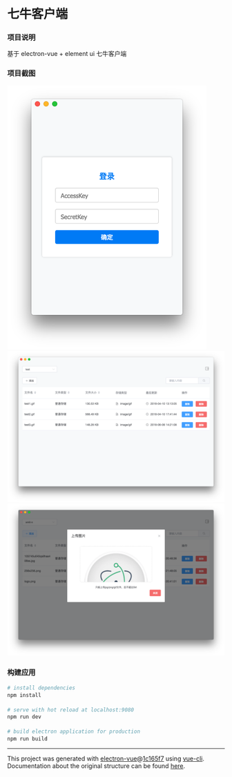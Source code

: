 # 七牛客户端

### 项目说明

基于 electron-vue + element ui 七牛客户端

### 项目截图

![screenshot](./screenshot-01.png)
![screenshot](./screenshot-02.png)
![screenshot](./screenshot-03.png)

### 构建应用

``` bash
# install dependencies
npm install

# serve with hot reload at localhost:9080
npm run dev

# build electron application for production
npm run build
```

---

This project was generated with [electron-vue](https://github.com/SimulatedGREG/electron-vue)@[1c165f7](https://github.com/SimulatedGREG/electron-vue/tree/1c165f7c5e56edaf48be0fbb70838a1af26bb015) using [vue-cli](https://github.com/vuejs/vue-cli). Documentation about the original structure can be found [here](https://simulatedgreg.gitbooks.io/electron-vue/content/index.html).
